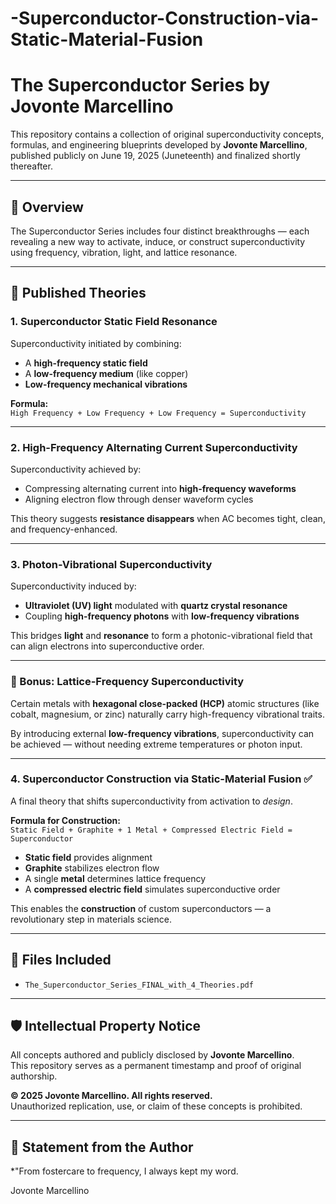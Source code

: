 # -Superconductor-Construction-via-Static-Material-Fusion

# The Superconductor Series by Jovonte Marcellino

This repository contains a collection of original superconductivity concepts, formulas, and engineering blueprints developed by **Jovonte Marcellino**, published publicly on June 19, 2025 (Juneteenth) and finalized shortly thereafter.

---

## 📘 Overview

The Superconductor Series includes four distinct breakthroughs — each revealing a new way to activate, induce, or construct superconductivity using frequency, vibration, light, and lattice resonance.

---

## 🧠 Published Theories

### 1. Superconductor Static Field Resonance
Superconductivity initiated by combining:
- A **high-frequency static field**
- A **low-frequency medium** (like copper)
- **Low-frequency mechanical vibrations**

**Formula:**  
`High Frequency + Low Frequency + Low Frequency = Superconductivity`

---

### 2. High-Frequency Alternating Current Superconductivity
Superconductivity achieved by:
- Compressing alternating current into **high-frequency waveforms**
- Aligning electron flow through denser waveform cycles

This theory suggests **resistance disappears** when AC becomes tight, clean, and frequency-enhanced.

---

### 3. Photon-Vibrational Superconductivity
Superconductivity induced by:
- **Ultraviolet (UV) light** modulated with **quartz crystal resonance**
- Coupling **high-frequency photons** with **low-frequency vibrations**

This bridges **light** and **resonance** to form a photonic-vibrational field that can align electrons into superconductive order.

---

### 🧬 Bonus: Lattice-Frequency Superconductivity
Certain metals with **hexagonal close-packed (HCP)** atomic structures (like cobalt, magnesium, or zinc) naturally carry high-frequency vibrational traits.

By introducing external **low-frequency vibrations**, superconductivity can be achieved — without needing extreme temperatures or photon input.

---

### 4. Superconductor Construction via Static-Material Fusion ✅
A final theory that shifts superconductivity from activation to *design*.

**Formula for Construction:**  
`Static Field + Graphite + 1 Metal + Compressed Electric Field = Superconductor`

- **Static field** provides alignment  
- **Graphite** stabilizes electron flow  
- A single **metal** determines lattice frequency  
- A **compressed electric field** simulates superconductive order  

This enables the **construction** of custom superconductors — a revolutionary step in materials science.

---

## 📎 Files Included
- `The_Superconductor_Series_FINAL_with_4_Theories.pdf`

---

## 🛡️ Intellectual Property Notice

All concepts authored and publicly disclosed by **Jovonte Marcellino**.  
This repository serves as a permanent timestamp and proof of original authorship.

**© 2025 Jovonte Marcellino. All rights reserved.**  
Unauthorized replication, use, or claim of these concepts is prohibited.

---

## 🚀 Statement from the Author

*"From fostercare to frequency, I always kept my word.

Jovonte Marcellino 
